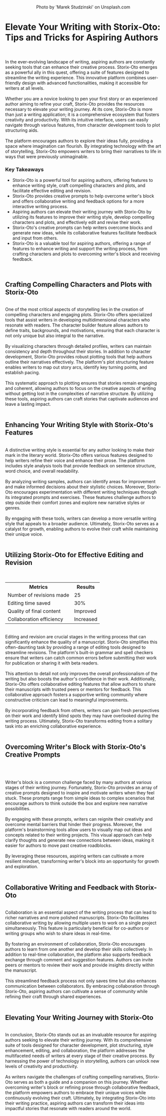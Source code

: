 <p><img id="image1" class="inline-flex items-center justify-center mb-4" src="https://images.unsplash.com/photo-1645440760372-c2e6d8a5451f?crop=entropy&amp;cs=srgb&amp;fm=jpg&amp;ixid=M3w0MDY0MzJ8MHwxfHNlYXJjaHwyfHxFYXIlMjBkcm9wc3xlbnwwfDB8fHwxNzQ4NTAwMDQ2fDA&amp;ixlib=rb-4.1.0&amp;q=85&amp;w=900" alt="" /></p>
<center><span id="copyright">Photo by 'Marek Studzinski' on Unsplash.com</span></center>
<h1 id="block-h1-1">Elevate Your Writing with Storix-Oto: Tips and Tricks for Aspiring Authors</h1>
<p><br /><br />In the ever-evolving landscape of writing, aspiring authors are constantly seeking tools that can enhance their creative process. Storix-Oto emerges as a powerful ally in this quest, offering a suite of features designed to streamline the writing experience. This innovative platform combines user-friendly design with advanced functionalities, making it accessible for writers at all levels. <br /><br />Whether you are a novice looking to pen your first story or an experienced author aiming to refine your craft, Storix-Oto provides the resources necessary to elevate your writing journey. At its core, Storix-Oto is more than just a writing application; it is a comprehensive ecosystem that fosters creativity and productivity. With its intuitive interface, users can easily navigate through various features, from character development tools to plot structuring aids. <br /><br />The platform encourages authors to explore their ideas fully, providing a space where imagination can flourish. By integrating technology with the art of storytelling, Storix-Oto empowers writers to bring their narratives to life in ways that were previously unimaginable.</p>
<h3 id="block-h3-1">Key Takeaways</h3>
<ul>
<li>Storix-Oto is a powerful tool for aspiring authors, offering features to enhance writing style, craft compelling characters and plots, and facilitate effective editing and revision.</li>
<li>Storix-Oto provides creative prompts to help overcome writer's block and offers collaborative writing and feedback options for a more interactive writing process.</li>
<li>Aspiring authors can elevate their writing journey with Storix-Oto by utilizing its features to improve their writing style, develop compelling characters and plots, and effectively edit and revise their work.</li>
<li>Storix-Oto's creative prompts can help writers overcome blocks and generate new ideas, while its collaborative features facilitate feedback and input from others.</li>
<li>Storix-Oto is a valuable tool for aspiring authors, offering a range of features to enhance writing and support the writing process, from crafting characters and plots to overcoming writer's block and receiving feedback.</li>
</ul>
<p>&nbsp;</p>
<h2 id="block-h2-1">Crafting Compelling Characters and Plots with Storix-Oto</h2>
<p><br />One of the most critical aspects of storytelling lies in the creation of compelling characters and engaging plots. Storix-Oto offers specialized tools that assist writers in developing multidimensional characters who resonate with readers. The character builder feature allows authors to define traits, backgrounds, and motivations, ensuring that each character is not only unique but also integral to the narrative. <br /><br />By visualizing characters through detailed profiles, writers can maintain consistency and depth throughout their stories. In addition to character development, Storix-Oto provides robust plotting tools that help authors outline their narratives effectively. The platform's plot structuring feature enables writers to map out story arcs, identify key turning points, and establish pacing. <br /><br />This systematic approach to plotting ensures that stories remain engaging and coherent, allowing authors to focus on the creative aspects of writing without getting lost in the complexities of narrative structure. By utilizing these tools, aspiring authors can craft stories that captivate audiences and leave a lasting impact.<br /><br /></p>
<h2 id="block-h2-2">Enhancing Your Writing Style with Storix-Oto's Features</h2>
<p><br />A distinctive writing style is essential for any author looking to make their mark in the literary world. Storix-Oto offers various features designed to help writers refine their voice and enhance their prose. The platform includes style analysis tools that provide feedback on sentence structure, word choice, and overall readability. <br /><br />By analyzing writing samples, authors can identify areas for improvement and make informed decisions about their stylistic choices. Moreover, Storix-Oto encourages experimentation with different writing techniques through its integrated prompts and exercises. These features challenge authors to step outside their comfort zones and explore new narrative styles or genres. <br /><br />By engaging with these tools, writers can develop a more versatile writing style that appeals to a broader audience. Ultimately, Storix-Oto serves as a catalyst for growth, enabling authors to evolve their craft while maintaining their unique voice.<br /><br /></p>
<h2 id="block-h2-3">Utilizing Storix-Oto for Effective Editing and Revision</h2>
<p>&nbsp;</p>
<table>
<tbody>
<tr>
<th>Metrics</th>
<th>Results</th>
</tr>
<tr>
<td>Number of revisions made</td>
<td>25</td>
</tr>
<tr>
<td>Editing time saved</td>
<td>30%</td>
</tr>
<tr>
<td>Quality of final content</td>
<td>Improved</td>
</tr>
<tr>
<td>Collaboration efficiency</td>
<td>Increased</td>
</tr>
</tbody>
</table>
<p><br />Editing and revision are crucial stages in the writing process that can significantly enhance the quality of a manuscript. Storix-Oto simplifies this often-daunting task by providing a range of editing tools designed to streamline revisions. The platform's built-in grammar and spell checkers ensure that writers can catch common errors before submitting their work for publication or sharing it with beta readers. <br /><br />This attention to detail not only improves the overall professionalism of the writing but also boosts the author's confidence in their work. Additionally, Storix-Oto offers collaborative editing features that allow authors to share their manuscripts with trusted peers or mentors for feedback. This collaborative approach fosters a supportive writing community where constructive criticism can lead to meaningful improvements. <br /><br />By incorporating feedback from others, writers can gain fresh perspectives on their work and identify blind spots they may have overlooked during the writing process. Ultimately, Storix-Oto transforms editing from a solitary task into an enriching collaborative experience.<br /><br /></p>
<h2 id="block-h2-4">Overcoming Writer's Block with Storix-Oto's Creative Prompts</h2>
<p><br /><br /><img id="image2" src="https://images.unsplash.com/photo-1732613004668-9a93938bf12f?crop=entropy&amp;cs=tinysrgb&amp;fit=max&amp;fm=jpg&amp;ixid=M3w1MjQ0NjR8MHwxfHNlYXJjaHw1fHxzdG9yaXgtb3RvfGVufDB8MHx8fDE3NDg1MDAwNzV8MA&amp;ixlib=rb-4.1.0&amp;q=80&amp;w=1080&amp;w=900" alt="" /><br /><br />Writer's block is a common challenge faced by many authors at various stages of their writing journey. Fortunately, Storix-Oto provides an array of creative prompts designed to inspire and motivate writers when they feel stuck. These prompts range from simple ideas to complex scenarios that encourage authors to think outside the box and explore new narrative possibilities. <br /><br />By engaging with these prompts, writers can reignite their creativity and overcome mental barriers that hinder their progress. Moreover, the platform's brainstorming tools allow users to visually map out ideas and concepts related to their writing projects. This visual approach can help clarify thoughts and generate new connections between ideas, making it easier for authors to move past creative roadblocks. <br /><br />By leveraging these resources, aspiring writers can cultivate a more resilient mindset, transforming writer's block into an opportunity for growth and exploration.<br /><br /></p>
<h2 id="block-h2-5">Collaborative Writing and Feedback with Storix-Oto</h2>
<p><br />Collaboration is an essential aspect of the writing process that can lead to richer narratives and more polished manuscripts. Storix-Oto facilitates collaborative writing by allowing multiple users to work on a single project simultaneously. This feature is particularly beneficial for co-authors or writing groups who wish to share ideas in real-time. <br /><br />By fostering an environment of collaboration, Storix-Oto encourages authors to learn from one another and develop their skills collectively. In addition to real-time collaboration, the platform also supports feedback exchange through comment and suggestion features. Authors can invite peers or mentors to review their work and provide insights directly within the manuscript. <br /><br />This streamlined feedback process not only saves time but also enhances communication between collaborators. By embracing collaboration through Storix-Oto, aspiring authors can cultivate a sense of community while refining their craft through shared experiences.<br /><br /></p>
<h2 id="block-h2-6">Elevating Your Writing Journey with Storix-Oto</h2>
<p><br />In conclusion, Storix-Oto stands out as an invaluable resource for aspiring authors seeking to elevate their writing journey. With its comprehensive suite of tools designed for character development, plot structuring, style enhancement, editing, and collaboration, the platform addresses the multifaceted needs of writers at every stage of their creative process. By harnessing the power of technology in storytelling, authors can unlock new levels of creativity and productivity. <br /><br />As writers navigate the challenges of crafting compelling narratives, Storix-Oto serves as both a guide and a companion on this journey. Whether overcoming writer's block or refining prose through collaborative feedback, the platform empowers authors to embrace their unique voices while continuously evolving their craft. Ultimately, by integrating Storix-Oto into their writing practice, aspiring authors can transform their ideas into impactful stories that resonate with readers around the world.<br /><br /></p>
